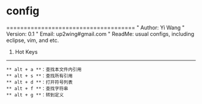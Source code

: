 # config
=====================================
    " Author: Yi Wang
    " Version: 0.1
    " Email: up2wing#gmail.com
    " ReadMe: usual configs, including eclipse, vim, and etc.

1. Hot Keys
--------------------------------------
	** alt + a **：查找本文件内引用
	** alt + s **：查找所有引用
	** alt + d **：打开符号列表
 	** alt + f **：查找字符串
 	** alt + g **：转到定义
